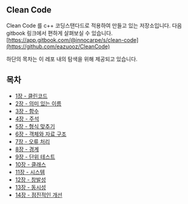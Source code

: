 ## Clean Code

Clean Code 를 c++ 코딩스탠다드로 적용하여 만들고 있는 저장소입니다. 
다음 gitbook 링크에서 편하게 살펴보실 수 있습니다.[https://app.gitbook.com/@innocarpe/s/clean-code](https://github.com/eazuooz/CleanCode)

하단의 목차는 이 레포 내의 탐색을 위해 제공되고 있습니다. 

## 목차

* [1장 - 클린코드](https://github.com/eazuooz/CleanCode/blob/master/Chapter%2001%20-%20깨끗한%20코드.md) 
* [2장 - 의미 있는 이름](https://github.com/eazuooz/CleanCode/blob/master/Chapter%2002%20-%20의미%20있는%20이름.md)  
* [3장 - 함수](https://github.com/eazuooz/CleanCode/blob/master/Chapter%2003%20-%20함수.md)  
* [4장 - 주석](https://github.com/eazuooz/CleanCode/blob/master/Chapter%2004%20-%20주석.md)  
* [5장 - 형식 맞추기](https://github.com/eazuooz/CleanCode/blob/master/Chapter%2005%20-%20형식%20맞추기.md)  
* [6장 - 객체와 자료 구조](https://github.com/eazuooz/CleanCode/blob/master/Chapter%2006%20-%20객체와%20자료%20구조.md)  
* [7장 - 오류 처리](https://github.com/eazuooz/CleanCode/blob/master/Chapter%2007%20-%20에러%20핸들링.md)  
* [8장 - 경계](https://github.com/eazuooz/CleanCode/blob/master/Chapter%2008%20-%20경계.md)  
* [9장 - 단위 테스트](https://github.com/eazuooz/CleanCode/blob/master/Chapter%2009%20-%20단위%20테스트.md)  
* [10장 - 클래스](https://github.com/eazuooz/CleanCode/blob/master/Chapter%2010%20-%20클래스.md)  
* [11장 - 시스템](https://github.com/eazuooz/CleanCode/blob/master/Chapter%2011%20-%20시스템.md)  
* [12장 - 창발성](https://github.com/eazuooz/CleanCode/blob/master/Chapter%2012%20-%20창발성.md)  
* [13장 - 동시성](https://github.com/eazuooz/CleanCode/blob/master/Chapter%2013%20-%20동시성.md)  
* [14장 - 점진적인 개선](https://github.com/eazuooz/CleanCode/blob/master/Chapter%2014%20-%20점진적인%20개선.md)  
